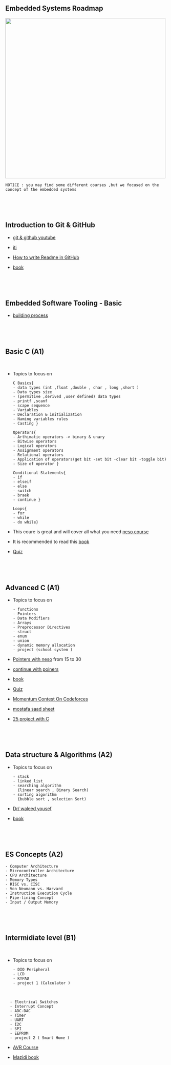 ## Embedded Systems Roadmap

<img src = "https://github.com/momentum24/Embedded-Systems-Roadmap/assets/159199505/ef9c8ebb-f284-4a6a-916c-25a0953d1db6" width ="500" height = "500" >

~~~
NOTICE : you may find some different courses ,but we focused on the concept of the embedded systems
~~~

<p>&nbsp;</p>
<p>&nbsp;</p>



## Introduction to Git & GitHub

* [git & github youtube ](https://www.youtube.com/watch?v=Q6G-J54vgKc&t=7346s)

* [iti](https://drive.google.com/drive/folders/1mHLeIMPc5wLN_6OXdop0dRNP84juloVh)

* [How to write Readme in GitHub](https://www.youtube.com/watch?v=evz1LqEomTE)

* [book](https://drive.google.com/drive/folders/1kaEu_kqoa-nUY7j8gkvGcQLsUnFywqD8)

<p>&nbsp;</p>
<p>&nbsp;</p>

## Embedded Software Tooling - Basic

* [building process](https://www.udemy.com/course/embedded-system-tooling-basic/?referralCode=E905C5C007C14D5D2814)

<p>&nbsp;</p>
<p>&nbsp;</p>

## Basic C (A1)


<p>&nbsp;</p>

* Topics to focus on
  ~~~
  C Basics{
  - data types (int ,float ,double , char , long ,short )
  - Data types size 
  - (permitive ,derived ,user defined) data types
  - printf ,scanf
  - scape sequence
  - Variables
  - Declaration & initialization  
  - Naming variables rules 
  - Casting }

  Operators{
  - Arthimatic operators -> binary & unary
  - Bitwise operators 
  - Logical operators 
  - Assignment operators
  - Relational operators
  - Application of operators(get bit -set bit -clear bit -toggle bit)
  - Size of operator }
  
  Conditional Statements{
  - if
  - elseif
  - else
  - switch
  - braek
  - continue }
  
  Loops{
  - for
  - while
  - do while}
  
  ~~~

* This coure is great and will cover all what you need
[neso course](https://www.youtube.com/playlist?list=PLBlnK6fEyqRggZZgYpPMUxdY1CYkZtARR)

* It is recommended to read this 
[book](https://drive.google.com/file/d/1QJ39CZGrgYXs7onVxsgBOCU0gyl-_iRc/view?usp=drive_link)

* [Quiz](https://docs.google.com/forms/d/1DP4u-1MJ0XsEjqLOiJUiQHKQy11yjFofRW--Vm-704U/edit)

<p>&nbsp;</p>
<p>&nbsp;</p>


## Advanced C  (A1)

* Topics to focus on
  ~~~
  - functions
  - Pointers
  - Data Modifiers
  - Arrays
  - Preprocessor Directives
  - struct
  - enum
  - union
  - dynamic memory allocation
  - project (school system )
  ~~~


* [Pointers with neso](https://www.youtube.com/playlist?list=PLBlnK6fEyqRj9lld8sWIUNwlKfdUoPd1Y) from 15 to 30

* [continue with poiners](https://www.youtube.com/playlist?list=PL2_aWCzGMAwLZp6LMUKI3cc7pgGsasm2_)

* [book](https://drive.google.com/file/d/15c38tNQJIIiem_PQErl_oHzkXc9ly8Fu/view)

* [Quiz](https://docs.google.com/forms/d/1nKyrX9jb3dwwc_eUdiFucdp8qfo80etQ-b_wPP_pQl0/edit)

* [Momentum Contest On Codeforces](https://codeforces.com/group/tSRXotgMUm/contest/432087)

* [mostafa saad sheet](https://docs.google.com/spreadsheets/d/1iJZWP2nS_OB3kCTjq8L6TrJJ4o-5lhxDOyTaocSYc-k/edit#gid=84654839)

* [25 project with C](https://www.geeksforgeeks.org/c-projects/)
  
<p>&nbsp;</p>
<p>&nbsp;</p>

## Data structure & Algorithms  (A2)

* Topics to focus on
  ~~~
  - stack
  - linked list
  - searching algorithm
    {linear search , Binary Search)
  - sorting algorithm
    {bubble sort , selection Sort)
  ~~~
  
* [Dr/ waleed yousef](https://www.youtube.com/playlist?list=PLoK2Lr1miEm-5zCzKE8siQezj9rvQlnca)

* [book](https://drive.google.com/drive/folders/1kaEu_kqoa-nUY7j8gkvGcQLsUnFywqD8)

<p>&nbsp;</p>
<p>&nbsp;</p>

## ES Concepts  (A2)

  ~~~
  - Computer Architecture
  - Microcontroller Architecture
  - CPU Architecture
  - Memory Types
  - RISC vs. CISC
  - Von Neumann vs. Harvard
  - Instruction Execution Cycle
  - Pipe-lining Concept
  - Input / Output Memory
  ~~~

<p>&nbsp;</p>
<p>&nbsp;</p>


## Intermidiate level (B1)

<p>&nbsp;</p>

* Topics to focus on
  ~~~
  - DIO Peripheral
  - LCD
  - KYPAD
  - project 1 (Calculator )
  ~~~
<p>&nbsp;</p>

  ~~~
    - Electrical Switches
    - Interrupt Concept
    - ADC-DAC
    - Timer
    - UART
    - I2C
    - SPI
    - EEPROM
    - project 2 ( Smart Home )
  ~~~

  
 * [AVR Course](https://www.youtube.com/playlist?list=PLoiqjtgvXf9e2VJk8GWEXwECPM_7JRwkE)
 
 * [Mazidi book](https://drive.google.com/file/d/1zIbACN0ewcPSs0gRzlMu8bCPTVI5U8BI/view?usp=drive_link)
 
 

